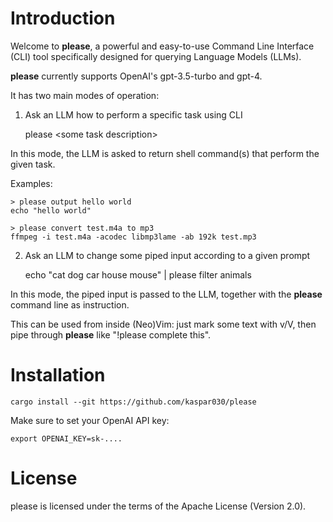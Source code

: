 # Introduction

Welcome to **please**, a powerful and easy-to-use Command Line Interface (CLI) tool
specifically designed for querying Language Models (LLMs).

**please** currently supports OpenAI's gpt-3.5-turbo and gpt-4.

It has two main modes of operation:

1. Ask an LLM how to perform a specific task using CLI

    please \<some task description\>

In this mode, the LLM is asked to return shell command(s) that perform the given
task.

Examples:

```shell
> please output hello world
echo "hello world"
```

```shell
> please convert test.m4a to mp3
ffmpeg -i test.m4a -acodec libmp3lame -ab 192k test.mp3
```

2. Ask an LLM to change some piped input according to a given prompt

    echo "cat dog car house mouse" | please filter animals

In this mode, the piped input is passed to the LLM, together with the
**please** command line as instruction.

This can be used from inside (Neo)Vim: just mark some text with v/V, then pipe
through **please** like "!please complete this".

# Installation

    cargo install --git https://github.com/kaspar030/please

Make sure to set your OpenAI API key:

    export OPENAI_KEY=sk-....

# License

please is licensed under the terms of the Apache License (Version 2.0).
